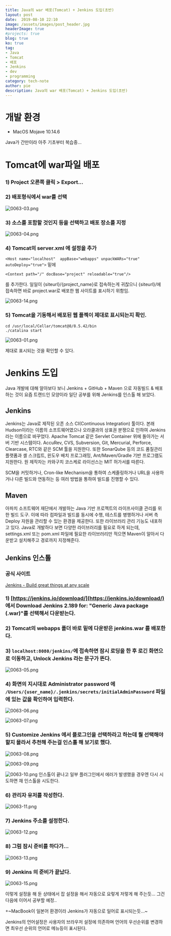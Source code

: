 ```yaml
---
title: Java의 war 배포(Tomcat) + Jenkins 도입(초반)
layout: post
date:  2019-08-10 22:10
image: /assets/images/post_header.jpg
headerImage: true
#projects: true
blog: true
ko: true
tag:
- Java
- Tomcat
- 배포
- Jenkins
- dev
- programming
category: tech-note
author: pie
description: Java의 war 배포(Tomcat) + Jenkins 도입(초반)
---
```


# 개발 환경
- MacOS Mojave 10.14.6

Java가 간만이라 아주 기초부터 복습중...

# Tomcat에 war파일 배포
### 1) Project 오른쪽 클릭 > Export...

### 2) 배포형식에서 war를 선택

![0063-03.png](/assets/images/post/0063-03.png)

### 3) 소스를 포함할 것인지 등을 선택하고 배포 장소를 지정

![0063-04.png](/assets/images/post/0063-04.png)

### 4) Tomcat의 server.xml 에 설정을 추가
```<Host name="localhost"  appBase="webapps" unpackWARs="true" autoDeploy="true">``` 밑에 
```
<Context path="/" docBase="project" reloadable="true"/>
```
를 추가한다. 일일이 {siteurl}/{project_name}로 접속하는게 귀찮으니 {siteurl}/에 접속하면 바로 project.war로 배포한 웹 사이트를 표시하기 위함임.

![0063-14.png](/assets/images/post/0063-14.png)

### 5) Tomcat을 기동해서 배포된 웹 플젝이 제대로 표시되는지 확인.
```
cd /usr/local/Cellar/tomcat@8/8.5.42/bin
./catalina start
```

![0063-01.png](/assets/images/post/0063-01.png)

제대로 표시되는 것을 확인할 수 있다. 

# Jenkins 도입
Java 개발에 대해 알아보다 보니 Jenkins + GitHub + Maven 으로 자동빌드 & 배포 하는 것이 요즘 트랜드인 모양이라 일단 공부를 위해 Jenkins를 인스톨 해 보았다.

## Jenkins
Jenkins는 Java로 제작된 오픈 소스 CI(Continuous Integration) 툴이다. 본래 Hudson이라는 이름의 소프트웨어였으나 오라클과의 상표권 분쟁으로 인하여 Jenkins라는 이름으로 바꾸었다. Apache Tomcat 같은 Servlet Container 위에 돌아가는 서버 기반 시스템이다. AccuRev, CVS, Subversion, Git, Mercurial, Perforce, Clearcase, RTC와 같은 SCM 툴을 지원한다. 또한 SonarQube 등의 코드 품질관리 플랫폼과 셸 스크립트, 윈도우 배치 프로그래밍, Ant/Maven/Gradle 기반 프로그램도 지원한다. 원 제작자는 카와구치 코스케로 라이선스는 MIT 허가서를 따른다.

SCM을 커밋하거나, Cron-like Mechanism을 통하여 스케줄링하거나 URL을 사용하거나 다른 빌드와 연동하는 등 여러 방법을 통하여 빌드를 진행할 수 있다.

## Maven
아파치 소프트웨어 재단에서 개발하는 Java 기반 프로젝트의 라이프사이클 관리를 위한 빌드 도구. 이에 따라 컴파일과 빌드를 동시에 수행, 테스트를 병행하거나 서버 측 Deploy 자원을 관리할 수 있는 환경을 제공한다. 또한 라이브러리 관리 기능도 내포하고 있다. Java로 개발하다 보면 다양한 라이브러리를 필요로 하게 되는데, settings.xml 또는 pom.xml 파일에 필요한 라이브러리만 적으면 Maven이 알아서 다운받고 설치해주고 경로까지 지정해준다.

## Jenkins 인스톨
### 공식 사이트
[Jenkins - Build great things at any scale](https://jenkins.io/)

### 1) [https://jenkins.io/download/](https://jenkins.io/download/) 에서 Download Jenkins 2.189 for: "Generic Java package (.war)"를 선택해서 다운받는다.

### 2) Tomcat의 webapps 폴더 바로 밑에 다운받은 jenkins.war 를 배포한다.

### 3) ```localhost:8080/jenkins/```에 접속하면 잠시 로딩을 한 후 로긴 화면으로 이동하고, Unlock Jenkins 라는 문구가 뜬다.

![0063-05.png](/assets/images/post/0063-05.png)

### 4) 화면의 지시대로 Administrator password 에 ```/Users/{user_name}/.jenkins/secrets/initialAdminPassword``` 파일에 있는 값을 확인하여 입력한다.

![0063-06.png](/assets/images/post/0063-06.png)

![0063-07.png](/assets/images/post/0063-07.png)

### 5) Customize Jenkins 에서 플로그인을 선택하라고 하는데 뭘 선택해야 할지 몰라서 추천해 주는걸 인스톨 해 보기로 했다.
![0063-08.png](/assets/images/post/0063-08.png)

![0063-09.png](/assets/images/post/0063-09.png)

![0063-10.png](/assets/images/post/0063-10.png)
인스톨이 끝나고 일부 플러그인에서 에러가 발생했을 경우엔 다시 시도하면 재 인스톨을 시도한다.

### 6) 관리자 유저를 작성한다.
![0063-11.png](/assets/images/post/0063-11.png)

### 7) Jenkins 주소를 설정한다.
![0063-12.png](/assets/images/post/0063-12.png)

### 8) 그럼 잠시 준비를 하다가...
![0063-13.png](/assets/images/post/0063-13.png)

### 9) Jenkins 의 준비가 끝났다.
![0063-15.png](/assets/images/post/0063-15.png)

이렇게 설정을 해 둔 상태에서 잡 설정을 해서 자동으로 요렇게 저렇게 해 주는듯... 그건 다음에 이어서 공부할 예정..

+~MacBook이 일본어 환경이라 Jenkins가 자동으로 일어로 표시되는듯...~ 

Jenkins의 언어설정은 사용자의 브라우저 설정에 의존하며 언어의 우선순위를 변경하면 최우선 순위의 언어로 메뉴등이 표시된다.
